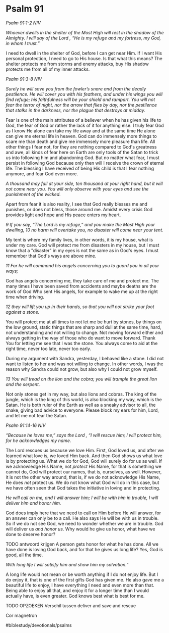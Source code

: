 # Psalm 91
*Psalm 91:1-2 NIV*

*Whoever dwells in the shelter of the Most High will rest in the shadow of the Almighty. I will say of the Lord , “He is my refuge and my fortress, my God, in whom I trust.”*

I need to dwell in the shelter of God, before I can get near Him. If I want His personal protection, I need to go to His house. Is that what this means?
The shelter protects me from storms and enemy attacks, buy His shadow protects me from all of my inner attacks.

*Psalm 91:3-8 NIV*

*Surely he will save you from the fowler’s snare and from the deadly pestilence. He will cover you with his feathers, and under his wings you will find refuge; his faithfulness will be your shield and rampart. You will not fear the terror of night, nor the arrow that flies by day, nor the pestilence that stalks in the darkness, nor the plague that destroys at midday.*

Fear is one of the main attributes of a believer when he has given his life to God, the fear of God or rather the lack of it for anything else.
I truly fear God as I know He alone can take my life away and at the same time He alone can give me eternal life in heaven. God can do immensely more things to scare me than death and give me immensely more pleasure than life.
All other things I fear not, for they are nothing compared to God's greatness and awe, all kinds of fear here on Earth are only tools of the Satan to trick us into following him and abandoning God. But no matter what fear, I must persist in following God because only then will I receive the crown of eternal life.
The blessing I have received of being His child is that I fear nothing anymore, and fear God even more.

*A thousand may fall at your side, ten thousand at your right hand, but it will not come near you. You will only observe with your eyes and see the punishment of the wicked.*

Apart from fear it is also reality, I see that God really blesses me and punishes, or does not bless, those around me.
Amidst every crisis God provides light and hope and His peace enters my heart.

*9 If you say, “The Lord is my refuge,”*
*and you make the Most High your dwelling,*
*10 no harm will overtake you,*
*no disaster will come near your tent.*

My tent is where my family lives, in other words, it is my house, what is under my care.
God will protect me from disasters in my house, but I must know that a "disaster" in my eyes is not the same as in God's eyes. I must remember that God's ways are above mine.

*11 For he will command his angels concerning you*
*to guard you in all your ways;*

God has angels concerning me, they take care of me and protect me. The many times I have been saved from accidents and maybe deaths are the work of God Who sent His angels, for example to wake me up at the right time when driving.

*12 they will lift you up in their hands,*
*so that you will not strike your foot against a stone.*

You will protect me at all times to not let me be hurt by stones, by things on the low ground, static things that are sharp and dull at the same time, hard, not understanding and not willing to change. Not moving forward either and always getting in the way of those who do want to move forward.
Thank You for letting me see that I was the stone. You always come to aid at the right time, never too late, never too early.

During my argument with Sandra, yesterday, I behaved like a stone. I did not want to listen to her and was not willing to change.
In other words, I was the reason why Sandra could not grow, but also why I could not grow myself.

*13 You will tread on the lion and the cobra;*
*you will trample the great lion and the serpent.*

Not only stones get in my way, but also lions and cobras.
The king of the jungle, which is the king of this world, is also blocking my way, which is the Satan. He is both ruler of the Earth as well as a sneaky advisor to all, the snake, giving bad advice to everyone.
Please block my ears for him, Lord, and let me not fear the Satan.

*Psalm 91:14-16 NIV*

*“Because he loves me,” says the Lord , “I will rescue him; I will protect him, for he acknowledges my name.*

The Lord rescues us because we love Him. First, God loved us, and after we learned what love is, we loved Him back. And then God shows us what love is by protecting us.
What we do for God, God will surely do for us as well. If we acknowledge His Name, not *protect* His Name, for that is something we cannot do, God will protect our names, that is, ourselves, as well. 
However, it is not the other way around, that is, if we do not acknowledge His Name, He does *not* protect us. We do not know what God will do in this case, but we have often seen that God takes the initiative in loving and in protecting. 

*He will call on me, and I will answer him; I will be with him in trouble, I will deliver him and honor him.*

God does imply here that we need to call on Him before He will answer, for an answer can only be to a call. He also says He will be with us in trouble. So if we do not see God, we need to wonder whether we are in trouble.
God will deliver us *and honor us*. Why would he give us honor, what have we done to deserve honor? 

TODO antwoord krijgen
A person gets honor for what he has done. All we have done is loving God back, and for that he gives us long life? Yes, God is good, all the time.

*With long life I will satisfy him and show him my salvation.”*

A long life would not mean or be worth anything if I do not enjoy life. But I do enjoy it, that is one of the first gifts God has given me. He also gave me a beautiful life to enjoy, I have everything I need and even more than that. Being able to enjoy all that, and enjoy it for a longer time than I would actually have, is even greater.
God knows best what is best for me.

TODO OPZOEKEN
Verschil tussen deliver and save and rescue

Cor magnetron

#biblestudy/devotionals/psalms